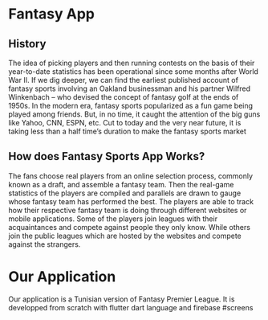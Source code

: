 # Fantasy App
## History
The idea of picking players and then running contests on the basis of their year-to-date statistics has been operational since some months after World War II. If we dig deeper, we can find the earliest published account of fantasy sports involving an Oakland businessman and his partner Wilfred Winkenbach – who devised the concept of fantasy golf at the ends of 1950s.
In the modern era, fantasy sports popularized as a fun game being played among friends. But, in no time, it caught the attention of the big guns like Yahoo, CNN, ESPN, etc. Cut to today and the very near future, it is taking less than a half time’s duration to make the fantasy sports market
## How does Fantasy Sports App Works?
The fans choose real players from an online selection process, commonly known as a draft, and assemble a fantasy team. 
Then the real-game statistics of the players are compiled and parallels are drawn to gauge whose fantasy team has performed the best.
The players are able to track how their respective fantasy team is doing through different websites or mobile applications. Some of the players join leagues with their acquaintances and compete against people they only know. While others join the public leagues which are hosted by the websites and compete against the strangers.
# Our Application
Our application is a Tunisian version of Fantasy Premier League.
It is developped from scratch with flutter dart language and firebase
#screens
